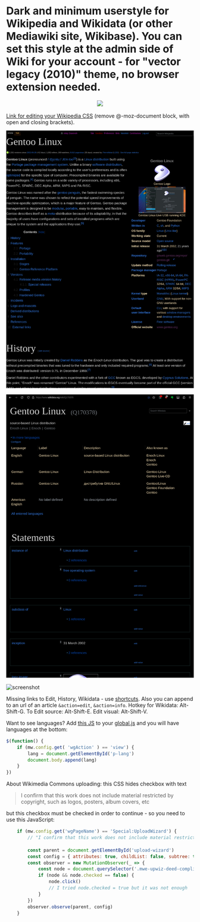 # Dark and minimum userstyle for Wikipedia and Wikidata (or other Mediawiki site, Wikibase). You can set this style at the admin side of Wiki for your account - for  "vector legacy (2010)" theme, no browser extension needed.

<div align='center'>
    <a href='https://github.com/vitaly-zdanevich/wikipedia-userstyle-dark-minimum/raw/master/wikipedia-black.user.css' alt='Install with Stylus'>
        <img src='https://img.shields.io/badge/Install%20directly%20with-Stylus-116b59.svg?longCache=true&style=flat' />
    </a>
</div>

[Link for editing your Wikipedia CSS](https://meta.wikipedia.org/wiki/Special:MyPage/global.css) (remove @-moz-document block, with open and closing brackets).

![screenshot](/screenshot.png)

![screenshot](/screenshot-wikidata.png)


![screenshot](/screenshot-prefs.png)

Missing links to Edit, History, Wikidata - use [shortcuts](https://en.wikipedia.org/wiki/Wikipedia:Keyboard_shortcuts). Also you can append to an url of an article `&action=edit`, `&action=info`. Hotkey for Wikidata: Alt-Shift-G. To Edit source: Alt-Shift-E. Edit visual: Alt-Shift-V.

Want to see languages? Add [this JS](https://meta.wikimedia.org/wiki/User:Vitaly_Zdanevich/global.js) to your [global.js](https://meta.wikimedia.org/wiki/Special:MyPage/global.js) and you will have languages at the bottom:

```javascript
$(function() {
	if (mw.config.get( 'wgAction' ) == 'view') {
		lang = document.getElementById('p-lang')
		document.body.append(lang)
	}
})
```

About Wikimedia Commons uploading: this CSS hides checkbox with text
> I confirm that this work does not include material restricted by copyright, such as logos, posters, album covers, etc
> 
but this checkbox must be checked in order to continue - so you need to use this JavaScript:

```javascript
    if (mw.config.get('wgPageName') == 'Special:UploadWizard') {
        // "I confirm that this work does not include material restricted by copyright, such as logos, posters, album covers, etc."

        const parent = document.getElementById('upload-wizard')
        const config = { attributes: true, childList: false, subtree: true }
        const observer = new MutationObserver(_ => {
            const node = document.querySelector('.mwe-upwiz-deed-compliance input')
            if (node && node.checked == false) {
                node.click()
                // I tried node.checked = true but it was not enough
            }
        })
        observer.observe(parent, config)
    }
```
